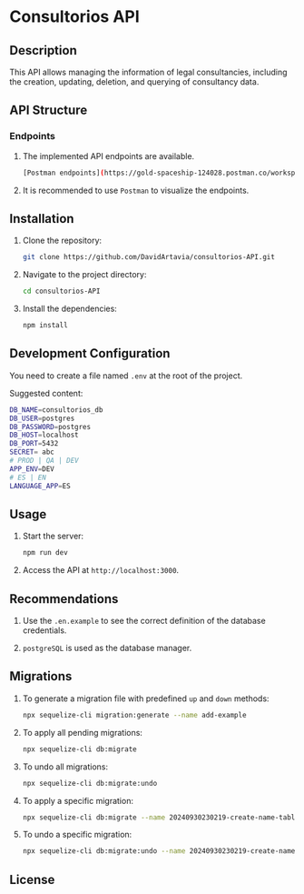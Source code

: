 # Consultorios API

## Description

This API allows managing the information of legal consultancies, including the creation, updating, deletion, and querying of consultancy data.

## API Structure

### Endpoints

1. The implemented API endpoints are available.
   ```sh
   [Postman endpoints](https://gold-spaceship-124028.postman.co/workspace/David~634df219-77d1-47fc-9b34-42c00ade5c01/collection/19333935-2eff82c0-3fcc-4490-bd32-11cd07d33e5c?action=share&creator=19333935)
   ```
2. It is recommended to use `Postman` to visualize the endpoints.

## Installation

1. Clone the repository:
   ```sh
   git clone https://github.com/DavidArtavia/consultorios-API.git
   ```
2. Navigate to the project directory:
   ```sh
   cd consultorios-API
   ```
3. Install the dependencies:
   ```sh
   npm install
   ```

## Development Configuration

You need to create a file named `.env` at the root of the project.

Suggested content:


```sh
DB_NAME=consultorios_db  
DB_USER=postgres
DB_PASSWORD=postgres
DB_HOST=localhost
DB_PORT=5432
SECRET= abc
# PROD | QA | DEV
APP_ENV=DEV
# ES | EN
LANGUAGE_APP=ES
```

## Usage

1. Start the server:
   ```sh
   npm run dev
   ```
2. Access the API at `http://localhost:3000`.

## Recommendations

1. Use the `.en.example` to see the correct definition of the database credentials.

2. `postgreSQL` is used as the database manager.

## Migrations

1. To generate a migration file with predefined `up` and `down` methods:

   ```sh
   npx sequelize-cli migration:generate --name add-example
   ```

2. To apply all pending migrations:

   ```sh
   npx sequelize-cli db:migrate
   ```

3. To undo all migrations:

   ```sh
   npx sequelize-cli db:migrate:undo
   ```

4. To apply a specific migration:

   ```sh
   npx sequelize-cli db:migrate --name 20240930230219-create-name-table.js
   ```

5. To undo a specific migration:
   ```sh
   npx sequelize-cli db:migrate:undo --name 20240930230219-create-name-table.js
   ```

## License

```

```
